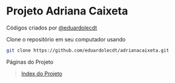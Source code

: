 # Projeto Adriana Caixeta

Códigos criados por
[@eduardolecdt](https://instagram.com/eduardolecdt)

Clone o repositório em seu computador usando
```sh
git clone https://github.com/eduardolecdt/adrianacaixeta.git
```

Páginas do Projeto

> [Index do Projeto](https://eduardolecdt.github.io/adrianacaixeta/)
